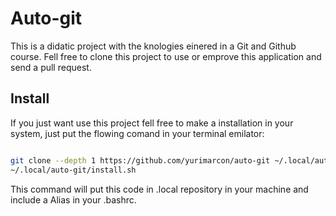 # Auto-git

This is a didatic project with the knologies einered in a Git and Github course.
Fell free to clone this project to use or emprove this application and send a pull request.

## Install

If you just want use this project fell free to make a installation in your system, just put the flowing comand in your terminal emilator:

```sh

git clone --depth 1 https://github.com/yurimarcon/auto-git ~/.local/auto-git 
~/.local/auto-git/install.sh

```

This command will put this code in .local repository in your machine and include a Alias in your .bashrc.
